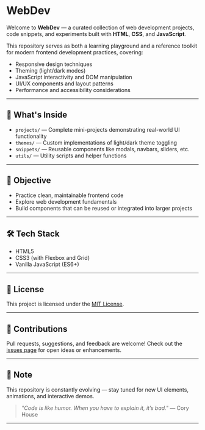 # WebDev

Welcome to **WebDev** — a curated collection of web development projects, code snippets, and experiments built with **HTML**, **CSS**, and **JavaScript**.

This repository serves as both a learning playground and a reference toolkit for modern frontend development practices, covering:

- Responsive design techniques
- Theming (light/dark modes)
- JavaScript interactivity and DOM manipulation
- UI/UX components and layout patterns
- Performance and accessibility considerations

---

## 🚀 What's Inside
- `projects/` — Complete mini-projects demonstrating real-world UI functionality
- `themes/` — Custom implementations of light/dark theme toggling
- `snippets/` — Reusable components like modals, navbars, sliders, etc.
- `utils/` — Utility scripts and helper functions

---

## 🎯 Objective
- Practice clean, maintainable frontend code
- Explore web development fundamentals
- Build components that can be reused or integrated into larger projects

---

## 🛠️ Tech Stack
- HTML5
- CSS3 (with Flexbox and Grid)
- Vanilla JavaScript (ES6+)

---

## 📜 License
This project is licensed under the [MIT License](LICENSE).

---

## 🤝 Contributions
Pull requests, suggestions, and feedback are welcome! Check out the [issues page](https://github.com/mngugi/WebDev/issues) for open ideas or enhancements.

---

## 📌 Note
This repository is constantly evolving — stay tuned for new UI elements, animations, and interactive demos.

> *"Code is like humor. When you have to explain it, it’s bad."* — Cory House
***
